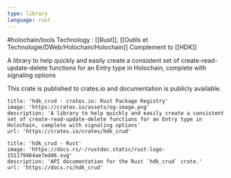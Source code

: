 ```yaml
---
type: library
language: rust
---
```


#holochain/tools 
Technology : [[Rust]], [[Outils et Technologie/DWeb/Holochain/Holochain]]
Complement to [[HDK]]

A library to help quickly and easily create a consistent set of create-read-update-delete functions for an Entry type in Holochain, complete with signaling options

This crate is published to crates.io and documentation is publicly available.

```embed
title: 'hdk_crud - crates.io: Rust Package Registry'
image: 'https://crates.io/assets/og-image.png'
description: 'A library to help quickly and easily create a consistent set of create-read-update-delete functions for an Entry type in Holochain, complete with signaling options'
url: 'https://crates.io/crates/hdk_crud'
```

```embed
title: 'hdk_crud - Rust'
image: 'https://docs.rs/-/rustdoc.static/rust-logo-151179464ae7ed46.svg'
description: 'API documentation for the Rust `hdk_crud` crate.'
url: 'https://docs.rs/hdk_crud'
```
